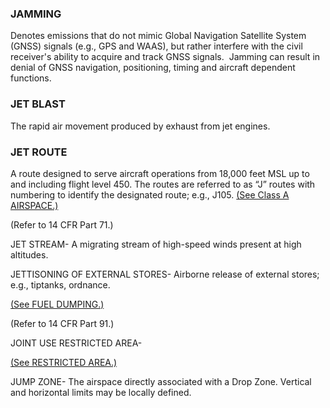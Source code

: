 ### JAMMING
Denotes emissions that do not mimic Global Navigation Satellite System (GNSS) signals (e.g., GPS and WAAS), but rather interfere with the civil receiver's ability to acquire and track GNSS signals.  Jamming can result in denial of GNSS navigation, positioning, timing and aircraft dependent functions.
### JET BLAST
The rapid air movement produced by exhaust from jet engines.
### JET ROUTE
A route designed to serve aircraft operations from 18,000 feet MSL up to and including flight level 450. The routes are referred to as “J” routes with numbering to identify the designated route; e.g., J105.
[(See Class A AIRSPACE.)](https://www.faa.gov/air_traffic/publications/atpubs/pcg_html/glossary-c.html#$Class%20A%20AIRSPACE)

(Refer to 14 CFR Part 71.)

JET STREAM- A migrating stream of high-speed winds present at high altitudes.

JETTISONING OF EXTERNAL STORES- Airborne release of external stores; e.g., tiptanks, ordnance.

[(See FUEL DUMPING.)](https://www.faa.gov/air_traffic/publications/atpubs/pcg_html/glossary-f.html#$FUEL%20DUMPING)

(Refer to 14 CFR Part 91.)

JOINT USE RESTRICTED AREA-

[(See RESTRICTED AREA.)](https://www.faa.gov/air_traffic/publications/atpubs/pcg_html/glossary-r.html#$RESTRICTED%20AREA)

JUMP ZONE- The airspace directly associated with a Drop Zone. Vertical and horizontal limits may be locally defined.